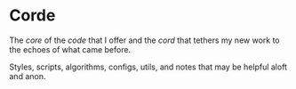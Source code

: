 # Corde

The _core_ of the _code_ that I offer and the _cord_ that tethers my new work to the echoes of what came before.

Styles, scripts, algorithms, configs, utils, and notes that may be helpful aloft and anon.
